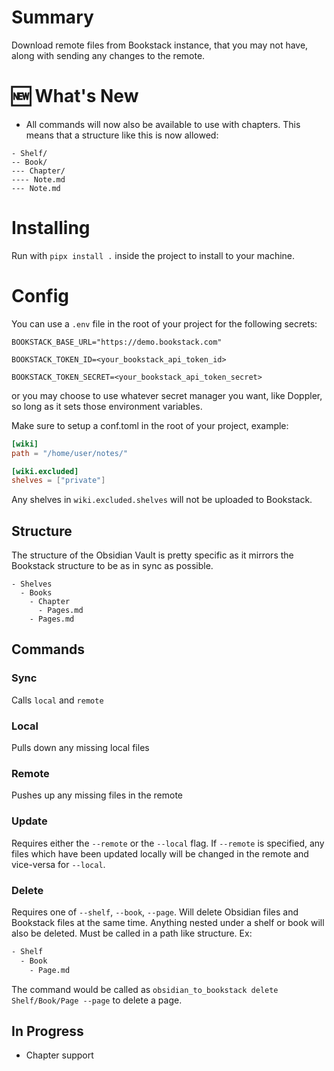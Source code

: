# Summary

Download remote files from Bookstack instance, that you may not have, along with sending any changes to the remote.

# 🆕 What's New

- All commands will now also be available to use with chapters. This means that
  a structure like this is now allowed:

```
- Shelf/
-- Book/
--- Chapter/
---- Note.md
--- Note.md
```

# Installing

Run with `pipx install .` inside the project to install to your machine.

# Config

You can use a `.env` file in the root of your project for the following secrets:

`BOOKSTACK_BASE_URL="https://demo.bookstack.com"`

`BOOKSTACK_TOKEN_ID=<your_bookstack_api_token_id>`

`BOOKSTACK_TOKEN_SECRET=<your_bookstack_api_token_secret>`

or you may choose to use whatever secret manager you want, like Doppler, so long as it sets those environment variables.

Make sure to setup a conf.toml in the root of your project, example:

```toml
[wiki]
path = "/home/user/notes/"

[wiki.excluded]
shelves = ["private"]
```

Any shelves in `wiki.excluded.shelves` will not be uploaded to Bookstack.

## Structure

The structure of the Obsidian Vault is pretty specific as it mirrors the Bookstack structure to be as in sync as possible.

```
- Shelves
  - Books
    - Chapter
      - Pages.md
    - Pages.md
```

## Commands

### Sync

Calls `local` and `remote`

### Local

Pulls down any missing local files

### Remote

Pushes up any missing files in the remote

### Update

Requires either the `--remote` or the `--local` flag.
If `--remote` is specified, any files which have been updated locally will be changed in the remote and vice-versa for `--local`.

### Delete

Requires one of `--shelf`, `--book`, `--page`. Will delete Obsidian files and Bookstack files at the same time. Anything nested under a shelf or book will also be deleted.
Must be called in a path like structure. Ex:

```bash
- Shelf
  - Book
    - Page.md
```

The command would be called as `obsidian_to_bookstack delete Shelf/Book/Page --page` to delete a page.

## In Progress

- Chapter support
